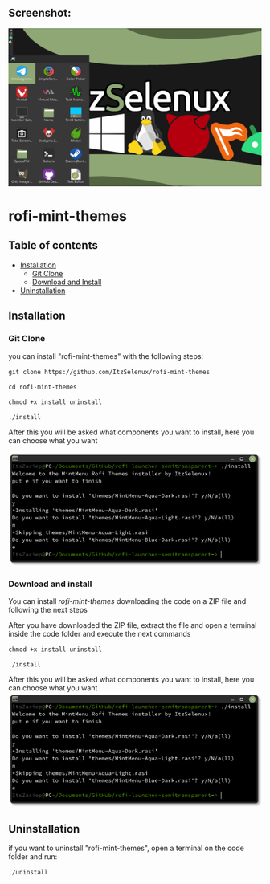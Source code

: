 
## Screenshot:
![GitHub Logo](/rofi.png)

# rofi-mint-themes

## Table of contents

 - [Installation](#installation)
   - [Git Clone](#git-clone)
   - [Download and Install](#download-and-install)
 - [Uninstallation](#uninstallation)

## Installation
   ### Git Clone
 you can install "rofi-mint-themes" with the following steps:
 ```
 git clone https://github.com/ItzSelenux/rofi-mint-themes
 ```
 ```
 cd rofi-mint-themes
 ```
 ```
 chmod +x install uninstall
 ```
 ```
 ./install
 ```
After this you will be asked what components you want to install, here you can choose what you want

![GitHub Logo](/install.png)
   ### Download and install

You can install *rofi-mint-themes* downloading the code on a ZIP file and following the next steps

After you have downloaded the ZIP file, extract the file and open a terminal inside the code folder and execute the next commands
```
chmod +x install uninstall
```
```
./install
```
After this you will be asked what components you want to install, here you can choose what you want
![GitHub Logo](/install.png)

 ## Uninstallation
 if you want to uninstall "rofi-mint-themes", open a terminal on the code folder and run:
 ```
 ./uninstall
 ```
 

